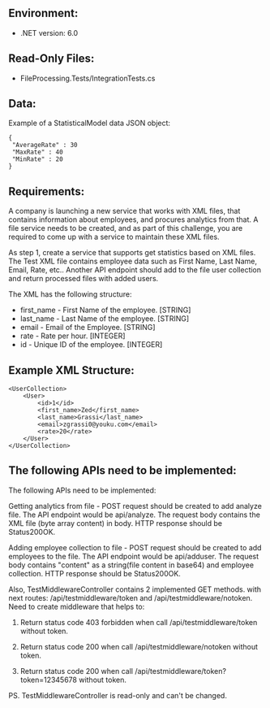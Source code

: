 ## Environment:  
- .NET version: 6.0

## Read-Only Files:   
- FileProcessing.Tests/IntegrationTests.cs

## Data:  
Example of a StatisticalModel data JSON object:
```
{
 "AverageRate" : 30 
 "MaxRate" : 40 
 "MinRate" : 20 
}
```

## Requirements:

A company is launching a new service that works with XML files, that contains information about employees, and procures analytics from that. A file service needs to be created, and as part of this challenge, you are required to come up with a service to maintain these XML files.

As step 1, create a service that supports get statistics based on XML files. The Test XML file contains employee data such as First Name, Last Name, Email, Rate, etc.. Another API endpoint should add to the file user collection and return processed files with added users.

The XML has the following structure: 
- first_name - First Name of the employee. [STRING]
- last_name - Last Name of the employee. [STRING]
- email - Email of the Employee. [STRING]
- rate - Rate per hour. [INTEGER]
- id - Unique ID of the employee. [INTEGER]

## Example XML Structure:
```
<UserCollection>
    <User>
        <id>1</id>
        <first_name>Zed</first_name>
        <last_name>Grassi</last_name>
        <email>zgrassi0@youku.com</email>
        <rate>20</rate>
    </User>
</UserCollection>
```

## The following APIs need to be implemented:

 The following APIs need to be implemented: 

Getting analytics from file - POST request should be created to add analyze file. The API endpoint would be api/analyze. The request body contains the XML file (byte array content) in body. HTTP response should be Status200OK.

Adding employee collection to file - POST request should be created to add employees to the file. The API endpoint would be api/adduser. The request body contains "content" as a string(file content in base64) and employee collection. HTTP response should be Status200OK.

 

Also, TestMiddlewareController contains 2 implemented GET methods. with next routes: /api/testmiddleware/token and /api/testmiddleware/notoken. Need to create middleware that helps to:

1. Return status code 403 forbidden when call /api/testmiddleware/token without token.

2. Return status code 200 when call /api/testmiddleware/notoken without token.

3. Return status code 200 when call /api/testmiddleware/token?token=12345678 without token.



PS. TestMiddlewareController is read-only and can't be changed.
